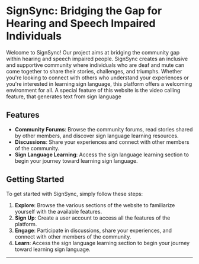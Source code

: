 # SignSync: Bridging the Gap for Hearing and Speech Impaired Individuals

Welcome to SignSync! Our project aims at bridging the community gap within hearing and speech impaired people. SignSync creates an inclusive and supportive community where individuals who are deaf and mute can come together to share their stories, challenges, and triumphs. Whether you're looking to connect with others who understand your experiences or you're interested in learning sign language, this platform offers a welcoming environment for all. A special feature of this website is the video calling feature, that generates text from sign language 

## Features

- **Community Forums**: Browse the community forums, read stories shared by other members, and discover sign language learning resources.
- **Discussions**: Share your experiences and connect with other members of the community.
- **Sign Language Learning**: Access the sign language learning section to begin your journey toward learning sign language.

## Getting Started

To get started with SignSync, simply follow these steps:

1. **Explore**: Browse the various sections of the website to familiarize yourself with the available features.
2. **Sign Up**: Create a user account to access all the features of the platform.
3. **Engage**: Participate in discussions, share your experiences, and connect with other members of the community.
4. **Learn**: Access the sign language learning section to begin your journey toward learning sign language.



---


